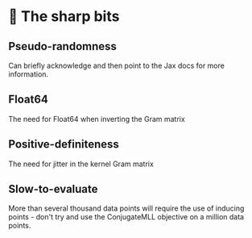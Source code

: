 # 🔪 The sharp bits

## Pseudo-randomness

Can briefly acknowledge and then point to the Jax docs for more information.

## Float64

The need for Float64 when inverting the Gram matrix

## Positive-definiteness 

The need for jitter in the kernel Gram matrix

## Slow-to-evaluate 

More than several thousand data points will require the use of inducing points - don't try and use the ConjugateMLL objective on a million data points.